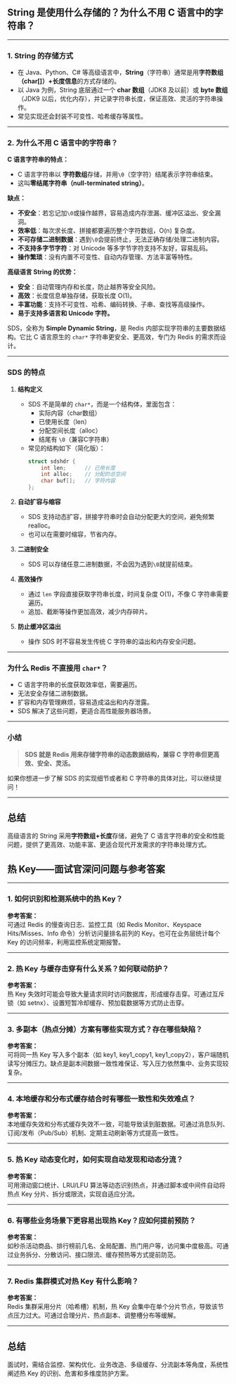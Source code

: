 ## String 是使用什么存储的？为什么不用 C 语言中的字符串？

---

### 1. String 的存储方式

- 在 Java、Python、C# 等高级语言中，**String**（字符串）通常是用**字符数组（char[]）+长度信息**的方式存储的。
- 以 Java 为例，String 底层通过一个 **char 数组**（JDK8 及以前）或 **byte 数组**（JDK9 以后，优化内存），并记录字符串长度，保证高效、灵活的字符串操作。
- 常见实现还会封装不可变性、哈希缓存等属性。

---

### 2. 为什么不用 C 语言中的字符串？

**C 语言字符串的特点：**
- C 语言字符串以 **字符数组**存储，并用`\0`（空字符）结尾表示字符串结束。
- 这叫**零结尾字符串（null-terminated string）**。

**缺点：**
- **不安全**：若忘记加`\0`或操作越界，容易造成内存泄漏、缓冲区溢出、安全漏洞。
- **效率低**：每次求长度、拼接都要遍历整个字符数组，O(n) 复杂度。
- **不可存储二进制数据**：遇到`\0`会提前终止，无法正确存储/处理二进制内容。
- **不支持多字节字符**：对 Unicode 等多字节字符支持不友好，容易乱码。
- **操作繁琐**：没有内置不可变性、自动内存管理、方法丰富等特性。

**高级语言 String 的优势：**
- **安全**：自动管理内存和长度，防止越界等安全风险。
- **高效**：长度信息单独存储，获取长度 O(1)。
- **丰富功能**：支持不可变性、哈希、编码转换、子串、查找等高级操作。
- **易于支持多语言和 Unicode 字符。**



SDS，全称为 **Simple Dynamic String**，是 Redis 内部实现字符串的主要数据结构。它比 C 语言原生的 `char*` 字符串更安全、更高效，专门为 Redis 的需求而设计。

---

### SDS 的特点

1. **结构定义**
   - SDS 不是简单的 `char*`，而是一个结构体，里面包含：
     - 实际内容（char数组）
     - 已使用长度（len）
     - 分配空间长度（alloc）
     - 结尾有 `\0`（兼容C字符串）
   - 常见的结构如下（简化版）：
     ```c
     struct sdshdr {
         int len;      // 已用长度
         int alloc;    // 分配的总空间
         char buf[];   // 字符内容
     };
     ```

2. **自动扩容与缩容**
   - SDS 支持动态扩容，拼接字符串时会自动分配更大的空间，避免频繁 realloc。
   - 也可以在需要时缩容，节省内存。

3. **二进制安全**
   - SDS 可以存储任意二进制数据，不会因为遇到`\0`就提前结束。

4. **高效操作**
   - 通过 `len` 字段直接获取字符串长度，时间复杂度 O(1)，不像 C 字符串需要遍历。
   - 追加、截断等操作更加高效，减少内存碎片。

5. **防止缓冲区溢出**
   - 操作 SDS 时不容易发生传统 C 字符串的溢出和内存安全问题。

---

### 为什么 Redis 不直接用 `char*`？

- C 语言字符串的长度获取效率低，需要遍历。
- 无法安全存储二进制数据。
- 扩容和内存管理麻烦，容易造成溢出和内存泄露。
- SDS 解决了这些问题，更适合高性能服务器场景。

---

### 小结

> **SDS 就是 Redis 用来存储字符串的动态数据结构，兼容 C 字符串但更高效、安全、灵活。**

如果你想进一步了解 SDS 的实现细节或者和 C 字符串的具体对比，可以继续提问！

---

## 总结

高级语言的 String 采用**字符数组+长度**存储，避免了 C 语言字符串的安全和性能问题，提供了更高效、功能丰富、更适合现代开发需求的字符串处理方式。

## 热 Key——面试官深问问题与参考答案

---

### 1. 如何识别和检测系统中的热 Key？

**参考答案：**  
可通过 Redis 的慢查询日志、监控工具（如 Redis Monitor、Keyspace Hits/Misses、Info 命令）分析访问量排名前列的 Key。也可在业务层统计每个 Key 的访问频率，利用监控系统定期报警。

---

### 2. 热 Key 与缓存击穿有什么关系？如何联动防护？

**参考答案：**  
热 Key 失效时可能会导致大量请求同时访问数据库，形成缓存击穿。可通过互斥锁（如 setnx）、设置短暂冷却缓存、预加载数据等方式防止击穿。

---

### 3. 多副本（热点分摊）方案有哪些实现方式？存在哪些缺陷？

**参考答案：**  
可将同一热 Key 写入多个副本（如 key1, key1_copy1, key1_copy2），客户端随机读写分摊压力。缺点是副本间数据一致性难保证、写入压力依然集中、业务实现较复杂。

---

### 4. 本地缓存和分布式缓存结合时有哪些一致性和失效难点？

**参考答案：**  
本地缓存失效和分布式缓存失效不一致，可能导致读到脏数据。可通过消息队列、订阅/发布（Pub/Sub）机制、定期主动刷新等方式提高一致性。

---

### 5. 热 Key 动态变化时，如何实现自动发现和动态分流？

**参考答案：**  
可用滑动窗口统计、LRU/LFU 算法等动态识别热点，并通过脚本或中间件自动将热点 Key 分片、拆分或限流，实现自适应分流。

---

### 6. 有哪些业务场景下更容易出现热 Key？应如何提前预防？

**参考答案：**  
如秒杀活动商品、排行榜前几名、全局配置、热门用户等，访问集中度极高。可通过业务拆分、分散访问、接口限流、缓存预热等方式提前防范。

---

### 7. Redis 集群模式对热 Key 有什么影响？

**参考答案：**  
Redis 集群采用分片（哈希槽）机制，热 Key 会集中在单个分片节点，导致该节点压力过大。可通过合理分片、热点副本、调整槽分布等缓解。

---

## 总结

面试时，需结合监控、架构优化、业务改造、多级缓存、分流副本等角度，系统性阐述热 Key 的识别、危害和多维度防护方案。